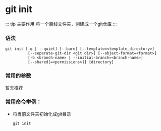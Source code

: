 # git init

::: tip 主要作用
将一个离线文件夹，创建成一个git仓库
:::

### 语法

```git
git init [-q | --quiet] [--bare] [--template=<template_directory>]
          [--separate-git-dir <git dir>] [--object-format=<format>]
          [-b <branch-name> | --initial-branch=<branch-name>]
          [--shared[=<permissions>]] [directory]
```

### 常用的参数

暂无推荐

### 常用命令举例：

- 将当前文件夹初始化成git目录
  
  ```git
  git init
  ```
